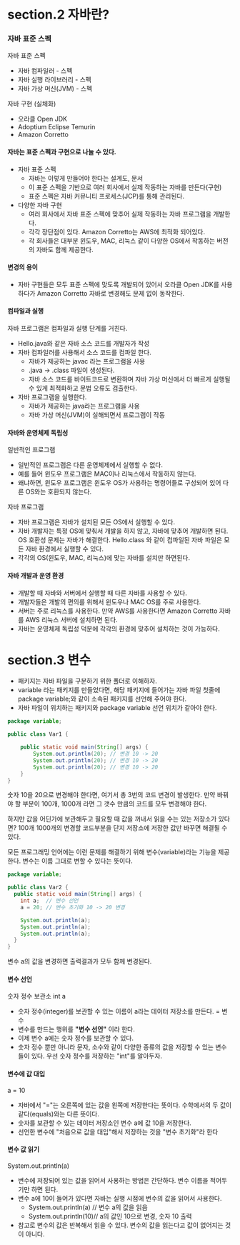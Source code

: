 # section.2 자바란?

### 자바 표준 스펙

자바 표준 스펙
- 자바 컴파일러 - 스펙
- 자바 실행 라이브러리 - 스펙
- 자바 가상 머신(JVM) - 스펙

자바 구현 (실체화)
- 오라클 Open JDK
- Adoptium Eclipse Temurin
- Amazon Corretto

#### 자바는 표준 스펙과 구현으로 나눌 수 있다.
- 자바 표준 스펙
  - 자바는 이렇게 만들어야 한다는 설계도, 문서
  - 이 표준 스펙을 기반으로 여러 회사에서 실제 작동하는 자바를 만든다(구현)
  - 표준 스펙은 자바 커뮤니티 프로세스(JCP)를 통해 관리된다.
- 다양한 자바 구현
  - 여러 회사에서 자바 표준 스펙에 맞추어 실제 작동하는 자바 프로그램을 개발한다.
  - 각각 장단점이 있다. Amazon Corretto는 AWS에 최적화 되어있다.
  - 각 회사들은 대부분 윈도우, MAC, 리눅스 같이 다양한 OS에서 작동하는 버전의 자바도 함께 제공한다.

#### 변경의 용이
- 자바 구현들은 모두 표준 스펙에 맞도록 개발되어 있어서 오라클 Open JDK를 사용하다가 Amazon Corretto 자바로 변경해도 문제 없이 동작한다.

#### 컴파일과 실행
자바 프로그램은 컴파일과 실행 단계를 거친다.
- Hello.java와 같은 자바 소스 코드를 개발자가 작성
- 자바 컴파일러를 사용해서 소스 코드를 컴파일 한다.
  - 자바가 제공하는 javac 라는 프로그램을 사용
  - .java -> .class 파일이 생성된다.
  - 자바 소스 코드를 바이트코드로 변환하며 자바 가상 머신에서 더 빠르게 실행될 수 있게 최적화하고 문법 오류도 검출한다.
- 자바 프로그램을 실행한다.
  - 자바가 제공하는 java라는 프로그램을 사용
  - 자바 가상 머신(JVM)이 실해되면서 프로그램이 작동


#### 자바와 운영체제 독립성
일반적인 프로그램
- 일반적인 프로그램은 다른 운영체제에서 실행할 수 없다.
- 예를 들어 윈도우 프로그램은 MAC이나 리눅스에서 작동하지 않는다.
- 왜냐하면, 윈도우 프로그램은 윈도우 OS가 사용하는 명령어들로 구성되어 있어 다른 OS와는 호환되지 않는다.

자바 프로그램
- 자바 프로그램은 자바가 설치된 모든 OS에서 실행할 수 있다.
- 자바 개발자는 특정 OS에 맞춰서 개발을 하지 않고, 자바에 맞추어 개발하면 된다. OS 호환성 문제는 자바가 해결한다. Hello.class 와 같이 컴파일된 자바 파일은 모든 자바 환경에서 실행할 수 있다.
- 각각의 OS(윈도우, MAC, 리눅스)에 맞는 자바를 설치만 하면된다.

#### 자바 개발과 운영 환경
- 개발할 때 자바와 서버에서 실행할 때 다른 자바를 사용할 수 있다.
- 개발자들은 개발의 편의를 위해서 윈도우나 MAC OS를 주로 사용한다.
- 서버는 주로 리눅스를 사용한다. 만약 AWS를 사용한다면 Amazon Corretto 자바를 AWS 리눅스 서버에 설치하면 된다.
- 자바는 운영체제 독립성 덕분에 각각의 환경에 맞추어 설치하는 것이 가능하다.

# section.3 변수
- 패키지는 자바 파일을 구분하기 위한 폴더로 이해하자.
- variable 라는 패키지를 만들었다면, 해당 패키지에 들어가는 자바 파일 첫줄에 package variable;와 같이 소속된 패키지를 선언해 주어야 한다.
- 자바 파일이 위치하는 패키지와 package variable 선언 위치가 같아야 한다.
```java
package variable;

public class Var1 {

    public static void main(String[] args) {
        System.out.println(20); // 변경 10 -> 20
        System.out.println(20); // 변경 10 -> 20
        System.out.println(20); // 변경 10 -> 20
    }
}
```
숫자 10을 20으로 변경해야 한다면, 여기서 총 3번의 코드 변경이 발생한다.
만약 바꿔야 할 부분이 100개, 1000개 라면 그 갯수 만큼의 코드를 모두 변경해야 한다.

하지만 값을 어딘가에 보관해두고 필요할 때 값을 꺼내서 읽을 수는 있는 저장소가 있다면?
100개 1000개의 변경할 코드부분을 단지 저장소에 저장한 값만 바꾸면 해결될 수 있다.

모든 프로그래밍 언어에는 이런 문제를 해결하기 위해 변수(variable)라는 기능을 제공한다.
변수는 이름 그대로 변할 수 있다는 뜻이다.

```java
package variable;

public class Var2 {
  public static void main(String[] args) {
    int a;  // 변수 선언
    a = 20; // 변수 초기화 10 -> 20 변경

    System.out.println(a);
    System.out.println(a);
    System.out.println(a);
  }
}
```
변수 a의 값을 변경하면 출력결과가 모두 함께 변경된다.

#### 변수 선언
숫자 정수 보관소 int a
- 숫자 정수(integer)를 보관할 수 있는 이름이 a라는 데이터 저장소를 만든다. = 변수
- 변수를 만드는 행위를 **"변수 선언"** 이라 한다.
- 이제 변수 a에는 숫자 정수를 보관할 수 있다.
- 숫자 정수 뿐만 아니라 문자, 소수와 같이 다양한 종류의 값을 저장할 수 있는 변수들이 있다. 우선 숫자 정수를 저장하는 "int"를 알아두자.

#### 변수에 값 대입
a = 10
- 자바에서 "="는  오른쪽에 있는 값을 왼쪽에 저장한다는 뜻이다. 수학에서의 두 값이 같다(equals)와는 다른 뜻이다.
- 숫자를 보관할 수 있는 데이터 저장소인 변수 a에 값 10을 저장한다.
- 선언한 변수에 "처음으로 값을 대입"해서 저장하는 것을 "변수 초기화"라 한다

#### 변수 값 읽기
System.out.println(a)
- 변수에 저장되어 있는 값을 읽어서 사용하는 방법은 간단하다. 변수 이름을 적어두기만 하면 된다.
- 변수 a에 10이 들어가 있다면 자바는 실행 시점에 변수의 값을 읽어서 사용한다.
  - System.out.println(a) // 변수 a의 값을 읽음
  - System.out.println(10)// a의 값인 10으로 변경, 숫자 10 출력
- 참고로 변수의 값은 반복해서 읽을 수 있다. 변수의 값을 읽는다고 값이 없어지는 것이 아니다.